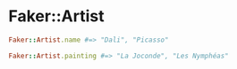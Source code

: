 # Faker::Artist

```ruby
Faker::Artist.name #=> "Dali", "Picasso"

Faker::Artist.painting #=> "La Joconde", "Les Nymphéas"
```
